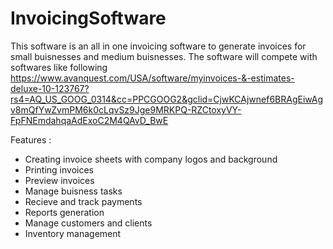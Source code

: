 # InvoicingSoftware

This software is an all in one invoicing software to generate invoices for small buisnesses and medium buisnesses. 
The software will compete with softwares like following
https://www.avanquest.com/USA/software/myinvoices-&-estimates-deluxe-10-123767?rs4=AQ_US_GOOG_0314&cc=PPCGOOG2&gclid=CjwKCAjwnef6BRAgEiwAgv8mQfYwZvmPM6k0cLqvSz9Jge9MRKPQ-RZCtoxyVY-FpFNEmdahqaAdExoC2M4QAvD_BwE

Features : 
  - Creating invoice sheets with company logos and background
  - Printing invoices
  - Preview invoices
  - Manage buisness tasks
  - Recieve and track payments
  - Reports generation
  - Manage customers and clients
  - Inventory management
